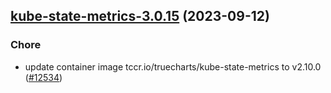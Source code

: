 

## [kube-state-metrics-3.0.15](https://github.com/truecharts/charts/compare/kube-state-metrics-3.0.14...kube-state-metrics-3.0.15) (2023-09-12)

### Chore

- update container image tccr.io/truecharts/kube-state-metrics to v2.10.0 ([#12534](https://github.com/truecharts/charts/issues/12534))
  
  